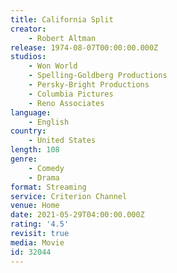 ```yaml
---
title: California Split
creator:
    - Robert Altman
release: 1974-08-07T00:00:00.000Z
studios:
    - Won World
    - Spelling-Goldberg Productions
    - Persky-Bright Productions
    - Columbia Pictures
    - Reno Associates
language:
    - English
country:
    - United States
length: 108
genre:
    - Comedy
    - Drama
format: Streaming
service: Criterion Channel
venue: Home
date: 2021-05-29T04:00:00.000Z
rating: '4.5'
revisit: true
media: Movie
id: 32044
---
```




